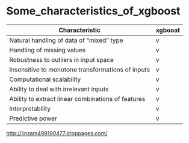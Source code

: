# Some_characteristics_of_xgboost

|Characteristic|xgbooat|
|--------------|-------|
|Natural handling of data of “mixed” type| v |
|Handling of missing values| v |
|Robustness to outliers in input space| v |
|Insensitive to monotone transformations of inputs| v |
|Computational scalability| v |
|Ability to deal with irrelevant inputs| v |
|Ability to extract linear combinations of features| v |
|Interpretability | v |
|Predictive power| v |


http://linsam499190477.droppages.com/



